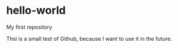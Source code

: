 # hello-world
My first repository

Thsi is a small test of Github, because I want to use it in the future.
